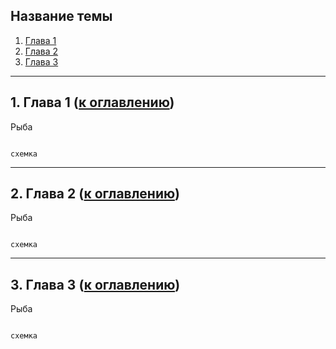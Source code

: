 ## <a id="title"/> Название темы

1. [Глава 1](#chapter-1)
2. [Глава 2](#chapter-2)
3. [Глава 3](#chapter-3)

***

## 1. Глава 1 <a id="chapter-1"/> ([к оглавлению](#title))

Рыба

``` puml

схемка

```

***

## 2. Глава 2 <a id="chapter-2"/> ([к оглавлению](#title))

Рыба

``` puml

схемка

```

***

## 3. Глава 3 <a id="chapter-3"/> ([к оглавлению](#title))

Рыба

``` puml

схемка

```
